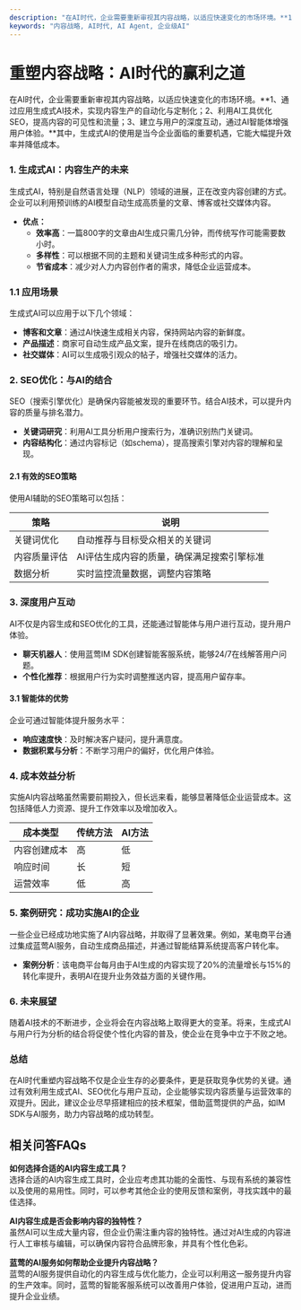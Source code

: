 ```yaml
---
description: "在AI时代，企业需要重新审视其内容战略，以适应快速变化的市场环境。**1、通过应用生成式AI技术，实现内容生产的自动化与定制化；2、利用AI工具优化SEO，提高内容的可见性和流量；3、建立与用户的深度互动，通过AI智能体增强用户体验。**其中，生成式AI的使用是当今企业面临的重要机遇，它能大幅提升效率并降低成本。"
keywords: "内容战略, AI时代, AI Agent, 企业级AI"
---
```

# 重塑内容战略：AI时代的赢利之道

在AI时代，企业需要重新审视其内容战略，以适应快速变化的市场环境。**1、通过应用生成式AI技术，实现内容生产的自动化与定制化；2、利用AI工具优化SEO，提高内容的可见性和流量；3、建立与用户的深度互动，通过AI智能体增强用户体验。**其中，生成式AI的使用是当今企业面临的重要机遇，它能大幅提升效率并降低成本。

### 1. 生成式AI：内容生产的未来

生成式AI，特别是自然语言处理（NLP）领域的进展，正在改变内容创建的方式。企业可以利用预训练的AI模型自动生成高质量的文章、博客或社交媒体内容。

- **优点：**
  - **效率高**：一篇800字的文章由AI生成只需几分钟，而传统写作可能需要数小时。
  - **多样性**：可以根据不同的主题和关键词生成多种形式的内容。
  - **节省成本**：减少对人力内容创作者的需求，降低企业运营成本。

### 1.1 应用场景

生成式AI可以应用于以下几个领域：

- **博客和文章**：通过AI快速生成相关内容，保持网站内容的新鲜度。
- **产品描述**：商家可自动生成产品文案，提升在线商店的吸引力。
- **社交媒体**：AI可以生成吸引观众的帖子，增强社交媒体的活力。

### 2. SEO优化：与AI的结合

SEO（搜索引擎优化）是确保内容能被发现的重要环节。结合AI技术，可以提升内容的质量与排名潜力。

- **关键词研究**：利用AI工具分析用户搜索行为，准确识别热门关键词。
- **内容结构化**：通过内容标记（如schema），提高搜索引擎对内容的理解和呈现。

#### 2.1 有效的SEO策略

使用AI辅助的SEO策略可以包括：

| 策略                  | 说明                                 |
|---------------------|------------------------------------|
| 关键词优化             | 自动推荐与目标受众相关的关键词                     |
| 内容质量评估           | AI评估生成内容的质量，确保满足搜索引擎标准            |
| 数据分析              | 实时监控流量数据，调整内容策略                         |

### 3. 深度用户互动

AI不仅是内容生成和SEO优化的工具，还能通过智能体与用户进行互动，提升用户体验。

- **聊天机器人**：使用蓝莺IM SDK创建智能客服系统，能够24/7在线解答用户问题。
- **个性化推荐**：根据用户行为实时调整推送内容，提高用户留存率。

#### 3.1 智能体的优势

企业可通过智能体提升服务水平：

- **响应速度快**：及时解决客户疑问，提升满意度。
- **数据积累与分析**：不断学习用户的偏好，优化用户体验。

### 4. 成本效益分析

实施AI内容战略虽然需要前期投入，但长远来看，能够显著降低企业运营成本。这包括降低人力资源、提升工作效率以及增加收入。

| 成本类型              | 传统方法            | AI方法                    |
|--------------------|------------------|-------------------------|
| 内容创建成本          | 高                | 低                       |
| 响应时间              | 长                | 短                       |
| 运营效率              | 低                | 高                       |

### 5. 案例研究：成功实施AI的企业

一些企业已经成功地实施了AI内容战略，并取得了显著效果。例如，某电商平台通过集成蓝莺AI服务，自动生成商品描述，并通过智能结算系统提高客户转化率。

- **案例分析**：该电商平台每月由于AI生成的内容实现了20%的流量增长与15%的转化率提升，表明AI在提升业务效益方面的关键作用。

### 6. 未来展望

随着AI技术的不断进步，企业将会在内容战略上取得更大的变革。将来，生成式AI与用户行为分析的结合将促使个性化内容的普及，使企业在竞争中立于不败之地。

### 总结

在AI时代重塑内容战略不仅是企业生存的必要条件，更是获取竞争优势的关键。通过有效利用生成式AI、SEO优化与用户互动，企业能够实现内容质量与运营效率的双提升。因此，建议企业尽早搭建相应的技术框架，借助蓝莺提供的产品，如IM SDK与AI服务，助力内容战略的成功转型。

## 相关问答FAQs

**如何选择合适的AI内容生成工具？**  
选择合适的AI内容生成工具时，企业应考虑其功能的全面性、与现有系统的兼容性以及使用的易用性。同时，可以参考其他企业的使用反馈和案例，寻找实践中的最佳选择。

**AI内容生成是否会影响内容的独特性？**  
虽然AI可以生成大量内容，但企业仍需注重内容的独特性。通过对AI生成的内容进行人工审核与编辑，可以确保内容符合品牌形象，并具有个性化色彩。

**蓝莺的AI服务如何帮助企业提升内容战略？**  
蓝莺的AI服务提供自动化的内容生成与优化能力，企业可以利用这一服务提升内容的生产效率。同时，蓝莺的智能客服系统可以改善用户体验，促进用户互动，进而提升企业业绩。
